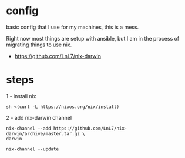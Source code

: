 # config

basic config that I use for my machines, this is a mess.

Right now most things are setup with ansible, but I am in the process of migrating things to use nix.

- https://github.com/LnL7/nix-darwin


# steps
1 - install nix
```
sh <(curl -L https://nixos.org/nix/install)
```

2 - add nix-darwin channel
```
nix-channel --add https://github.com/LnL7/nix-darwin/archive/master.tar.gz \
darwin

nix-channel --update
```
